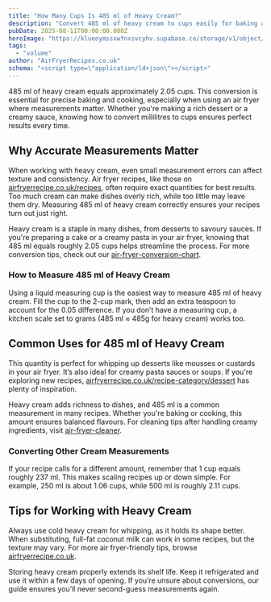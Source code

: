 ```yaml
---
title: "How Many Cups Is 485 ml of Heavy Cream?"
description: "Convert 485 ml of heavy cream to cups easily for baking and cooking. Perfect for air fryer recipes and precise measurements."
pubDate: 2025-08-11T00:00:00.000Z
heroImage: "https://klueoymssxwfnxsvcyhv.supabase.co/storage/v1/object/public/md/how-many-cups-is-485-ml-of-heavy-cream-437682c2.webp"
tags:
  - "volume"
author: "AirFryerRecipes.co.uk"
schema: "<script type=\"application/ld+json\"></script>"
---
```


<p>485 ml of heavy cream equals approximately 2.05 cups. This conversion is essential for precise baking and cooking, especially when using an air fryer where measurements matter. Whether you're making a rich dessert or a creamy sauce, knowing how to convert millilitres to cups ensures perfect results every time.</p>  

<h2>Why Accurate Measurements Matter</h2>  
<p>When working with heavy cream, even small measurement errors can affect texture and consistency. Air fryer recipes, like those on <a href=https://www.airfryerrecipe.co.uk/recipes>airfryerrecipe.co.uk/recipes</a>, often require exact quantities for best results. Too much cream can make dishes overly rich, while too little may leave them dry. Measuring 485 ml of heavy cream correctly ensures your recipes turn out just right.</p>  

<p>Heavy cream is a staple in many dishes, from desserts to savoury sauces. If you're preparing a cake or a creamy pasta in your air fryer, knowing that 485 ml equals roughly 2.05 cups helps streamline the process. For more conversion tips, check out our <a href=https://www.airfryerrecipe.co.uk/air-fryer-conversion-chart>air-fryer-conversion-chart</a>.</p>  

<h3>How to Measure 485 ml of Heavy Cream</h3>  
<p>Using a liquid measuring cup is the easiest way to measure 485 ml of heavy cream. Fill the cup to the 2-cup mark, then add an extra teaspoon to account for the 0.05 difference. If you don’t have a measuring cup, a kitchen scale set to grams (485 ml ≈ 485g for heavy cream) works too.</p>  

<h2>Common Uses for 485 ml of Heavy Cream</h2>  
<p>This quantity is perfect for whipping up desserts like mousses or custards in your air fryer. It’s also ideal for creamy pasta sauces or soups. If you're exploring new recipes, <a href=https://www.airfryerrecipe.co.uk/recipe-category/dessert>airfryerrecipe.co.uk/recipe-category/dessert</a> has plenty of inspiration.</p>  

<p>Heavy cream adds richness to dishes, and 485 ml is a common measurement in many recipes. Whether you're baking or cooking, this amount ensures balanced flavours. For cleaning tips after handling creamy ingredients, visit <a href=https://www.airfryerrecipe.co.uk/air-fryer-cleaner>air-fryer-cleaner</a>.</p>  

<h3>Converting Other Cream Measurements</h3>  
<p>If your recipe calls for a different amount, remember that 1 cup equals roughly 237 ml. This makes scaling recipes up or down simple. For example, 250 ml is about 1.06 cups, while 500 ml is roughly 2.11 cups.</p>  

<h2>Tips for Working with Heavy Cream</h2>  
<p>Always use cold heavy cream for whipping, as it holds its shape better. When substituting, full-fat coconut milk can work in some recipes, but the texture may vary. For more air fryer-friendly tips, browse <a href=https://www.airfryerrecipe.co.uk>airfryerrecipe.co.uk</a>.</p>  

<p>Storing heavy cream properly extends its shelf life. Keep it refrigerated and use it within a few days of opening. If you’re unsure about conversions, our guide ensures you’ll never second-guess measurements again.</p>